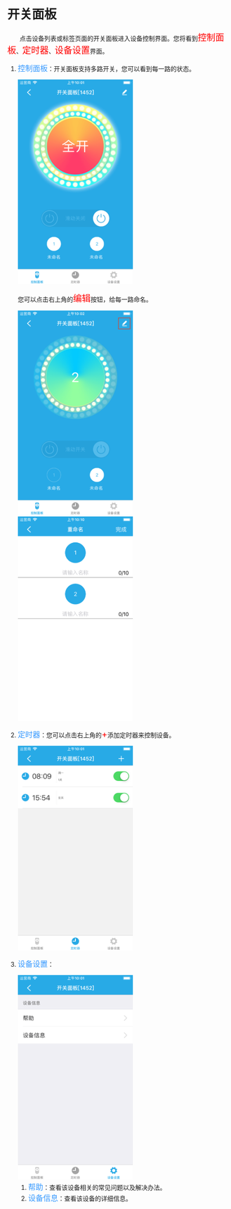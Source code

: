# 开关面板

&emsp;&emsp;点击设备列表或标签页面的开关面板进入设备控制界面。您将看到<font style='color:#ff0000;font-size:20px'>控制面板</font>、<font style='color:#ff0000;font-size:20px'>定时器</font>、<font style='color:#ff0000;font-size:20px'>设备设置</font>界面。

1. <font style='color:#3699ff;font-size:17px'>控制面板</font>：开关面板支持多路开关，您可以看到每一路的状态。

	<img src="../images/MacBee/开关面板/控制界面1.png" width = "262" height = "465">
	
	您可以点击右上角的<font style='color:#ff0000;font-size:20px'>编辑</font>按钮，给每一路命名。
	
	<img src="../images/MacBee/开关面板/控制界面2.png" width = "262" height = "465">
	
	<img src="../images/MacBee/开关面板/命名.png" width = "262" height = "465">
	
2. <font style='color:#3699ff;font-size:17px'>定时器</font>：您可以点击右上角的<font style='color:#ff0000;font-size:20px'>+</font>添加定时器来控制设备。

	<img src="../images/MacBee/开关面板/定时器.png" width = "262" height = "465">
	
3. <font style='color:#3699ff;font-size:17px'>设备设置</font>：

	<img src="../images/MacBee/开关面板/设置.png" width = "262" height = "465">
	
	1. <font style='color:#3699ff;font-size:17px'>帮助</font>：查看该设备相关的常见问题以及解决办法。
	2. <font style='color:#3699ff;font-size:17px'>设备信息</font>：查看该设备的详细信息。